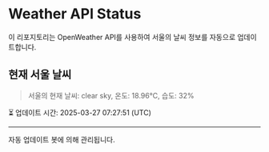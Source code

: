 
# Weather API Status

이 리포지토리는 OpenWeather API를 사용하여 서울의 날씨 정보를 자동으로 업데이트합니다.

## 현재 서울 날씨
> 서울의 현재 날씨: clear sky, 온도: 18.96°C, 습도: 32%

⏳ 업데이트 시간: 2025-03-27 07:27:51 (UTC)

---
자동 업데이트 봇에 의해 관리됩니다.
